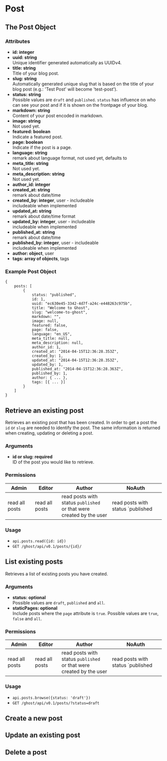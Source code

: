 # Post

## The Post Object

### Attributes
- **id: integer**
- **uuid: string**<br/>
Unique identifier generated automatically as UUIDv4.
- **title: string**<br/>
Title of your blog post.
- **slug: string**<br/>
Automatically generated unique slug that is based on the title of your blog post (e.g.: 'Test Post' will become 'test-post').
- **status: string**<br/>
Possible values are `draft` and `published`. `status` has influence on who can see your post and if it is shown on the frontpage of your blog.
- **markdown: string**<br/>
Content of your post encoded in markdown.
- **image: string**<br/>
Not used yet.
- **featured: boolean**<br/>
Indicate a featured post.
- **page: boolean**<br/>
Indicate if the post is a page.
- **language: string**<br/>
remark about language format, not used yet, defaults to
- **meta_title: string**<br/>
Not used yet.
- **meta_description: string**<br/>
Not used yet.
- **author_id: integer**<br/>
- **created_at: string**<br/>
remark about date/time
- **created_by: integer**, user - includeable<br/>
includeable when implemented
- **updated_at: string**<br/>
remark about date/time format
- **updated_by: integer**, user - includeable<br/>
includeable when implemented
- **published_at: string**<br/>
remark about date/time
- **published_by: integer**, user - includeable<br/>
includeable when implemented
- **author: object**, user<br/>
- **tags: array of objects**, tags<br/>

### Example Post Object
```
{
    posts: [
        {
            status: "published",
            id: 1,
            uuid: "ec630e45-3342-4d7f-a24c-e448263c975b",
            title: "Welcome to Ghost",
            slug: "welcome-to-ghost",
            markdown: "",
            image: null,
            featured: false,
            page: false,
            language: "en_US",
            meta_title: null,
            meta_description: null,
            author_id: 1,
            created_at: "2014-04-15T12:36:28.353Z",
            created_by: 1,
            updated_at: "2014-04-15T12:36:28.353Z",
            updated_by: 1,
            published_at: "2014-04-15T12:36:28.363Z",
            published_by: 1,
            author: { ... },
            tags: [{ ... }]
        }
    ]
}
```

## Retrieve an existing post

Retrieves an existing post that has been created. In order to get a post the `id` or `slug` are needed to identify the post. The same information is returned when creating, updating or deleting a post.

### Arguments
- **id or slug: required**<br/>
ID of the post you would like to retrieve.

### Permissions

 Admin         | Editor         | Author          | NoAuth 
---------------|----------------|-----------------|---------------
read all posts | read all posts | read posts with status `published` <br> or that were created by the user | read posts with status `published

### Usage
- `api.posts.read({id: id})`
- `GET /ghost/api/v0.1/posts/{id}/`

## List existing posts

Retrieves a list of existing posts you have created.

### Arguments
- **status: optional**<br/>
Possible values are `draft`, `published` and `all`.
- **staticPages: optional**<br/>
Include posts where the `page` attribute is `true`. Possible values are `true`, `false` and `all`.


### Permissions

 Admin         | Editor         | Author          | NoAuth 
---------------|----------------|-----------------|---------------
read all posts | read all posts | read posts with status `published` <br> or that were created by the user | read posts with status `published

### Usage
- `api.posts.browse({status: 'draft'})`
- `GET /ghost/api/v0.1/posts/?status=draft`

## Create a new post
## Update an existing post
## Delete a post